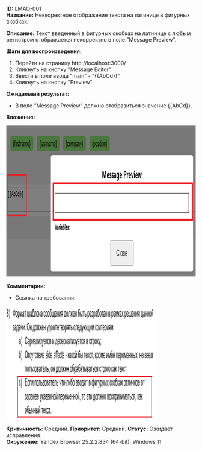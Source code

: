 **ID:** LMAO-001  
**Название:** Неккоректное отображение текста на латинице в фигурных скобках.

**Описание:** Текст введенный в фигурных скобках на латинице с любым регистром отображается некорректно в поле "Message Preview". 

**Шаги для воспроизведения:**
1. Перейти на страницу http://localhost:3000/
2. Кликнуть на кнопку "Message Editor"
3. Ввести в поле ввода "main" - "{{AbCd}}"
4. Кликнуть на кнопку "Preview"

**Ожидаемый результат:**
- В поле "Message Preview" должно отобразиться значение {{AbCd}}.

**Вложения:** 

<img src="https://raw.githubusercontent.com/temakarkz/Portfolio/refs/heads/main/Bug-reports%20Message%20Template%20Editor/Media/Снимок%20экрана%202025-04-05%20141701.png" width="600" height="400">

**Комментарии:**
- Ссылка на требования:

<img src = "https://raw.githubusercontent.com/temakarkz/Portfolio/refs/heads/main/Bug-reports%20Message%20Template%20Editor/Media/Снимок%20экрана%202025-04-05%20001043.png" width="400" height="300">


**Критичность:** Средний.
**Приоритет:** Средний.
**Статус:** Ожидает исправления.  
**Окружение:** Yandex Browser 25.2.2.834 (64-bit), Windows 11  
